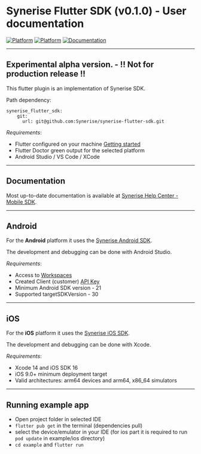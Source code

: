 # Synerise Flutter SDK (v0.1.0) - User documentation

[![Platform](https://img.shields.io/badge/platform-iOS-orange.svg)](https://github.com/synerise/ios-sdk)
[![Platform](https://img.shields.io/badge/platform-Android-orange.svg)](https://github.com/synerise/android-sdk)
[![Documentation](https://img.shields.io/badge/docs-latest-brightgreen.svg?style=flat-square)](https://help.synerise.com/)

---

## Experimental alpha version. - !! Not for production release !!
This flutter plugin is an implementation of Synerise SDK.

Path dependency:

```
synerise_flutter_sdk: 
    git:
      url: git@github.com:Synerise/synerise-flutter-sdk.git
``` 

*Requirements*:
- Flutter configured on your machine [Getting started](https://docs.flutter.dev)
- Flutter Doctor green output for the selected platform
- Android Studio / VS Code / XCode

----------

## Documentation

Most up-to-date documentation is available at [Synerise Help Center - Mobile SDK](https://help.synerise.com/developers/mobile-sdk).

----------

## Android

For the **Android** platform it uses the [Synerise Android SDK](https://github.com/Synerise/android-sdk).

The development and debugging can be done with Android Studio.

*Requirements*:
-   Access to  [Workspaces](https://help.synerise.com/docs/settings/business-profile/)
-   Created Client (customer)  [API Key](https://help.synerise.com/docs/settings/tool/api)
-   Minimum Android SDK version - 21
-   Supported targetSDKVersion - 30

----------

## iOS

For the **iOS** platform it uses the [Synerise iOS SDK](https://cocoapods.org/pods/SyneriseSDK).

The development and debugging can be done with Xcode.

*Requirements*:
-   Xcode 14 and iOS SDK 16
-   iOS 9.0+ minimum deployment target
-   Valid architectures: arm64 devices and arm64, x86_64 simulators

----------

## Running example app

-  Open project folder in selected IDE
- `flutter pub get` in the terminal (dependencies pull)
- select the device/emulator in your IDE (for ios part it is required to run `pod update` in example/ios directory)
- `cd example` and  `flutter run`

